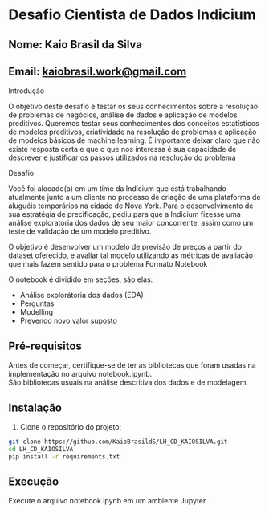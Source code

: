 # Desafio Cientista de Dados Indicium
## Nome: Kaio Brasil da Silva
## Email: kaiobrasil.work@gmail.com

Introdução

O objetivo deste desafio é testar os seus conhecimentos
sobre  a resolução de problemas de negócios, análise de dados e aplicação de
modelos  preditivos.  Queremos  testar  seus  conhecimentos  dos  conceitos
estatísticos  de  modelos  preditivos,  criatividade  na  resolução  de  problemas  e
aplicação de modelos básicos de machine learning.  É importante deixar claro que
não existe resposta certa e que o que nos interessa é sua capacidade de descrever e
justificar os passos utilizados na resolução do problema

Desafio

Você foi alocado(a) em um time da Indicium que está trabalhando atualmente 
junto  a  um  cliente  no  processo  de  criação  de  uma  plataforma  de  aluguéis 
temporários na cidade de Nova York. Para o desenvolvimento de sua estratégia de 
precificação, pediu para que a Indicium fizesse uma análise exploratória dos dados 
de  seu  maior  concorrente,  assim  como  um  teste  de  validação  de  um modelo 
preditivo. 
 
O objetivo é desenvolver um modelo de previsão de preços a partir do dataset
oferecido, e avaliar tal modelo utilizando as métricas de avaliação que mais fazem
sentido para o problema
Formato Notebook

O notebook é dividido em seções, são elas:
- Análise explorátoria dos dados (EDA)
- Perguntas
- Modelling
- Prevendo novo valor suposto


## Pré-requisitos

Antes de começar, certifique-se de ter as bibliotecas que foram usadas na implementação no arquivo notebook.ipynb.   
São bibliotecas usuais na análise descritiva dos dados e de modelagem.

## Instalação

1. Clone o repositório do projeto:

```bash
git clone https://github.com/KaioBrasildS/LH_CD_KAIOSILVA.git
cd LH_CD_KAIOSILVA
pip install -r requirements.txt
```
## Execução

Execute o arquivo notebook.ipynb em um ambiente Jupyter.
